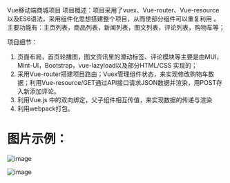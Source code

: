 Vue移动端商城项目
项目概述：项目采用了vuex、Vue-router、Vue-resource以及ES6语法，采用组件化思想搭建整个项目，从而使部分组件可以重复利用 。主要功能有：主页列表，商品列表，新闻列表，图文列表，评论列表，购物车等；

项目细节：
1. 页面布局，首页轮播图，图文资讯里的滑动标签、评论模块等主要是由MUI，Mint-UI，Bootstrap，vue-lazyload以及部分HTML/CSS 实现的；
2. 采用Vue-router搭建项目路由；Vuex管理组件状态，来实现修改购物车数据；利用Vue-resource/GET通过API接口请求JSON数据并渲染，用POST存入新添加评论。
3. 利用Vue.js 中的双向绑定，父子组件相互传值，来实现数据的传递与渲染
4. 利用webpack打包。


# 图片示例：


![image](https://github.com/qianggezhenshuai666/vue-Shangcheng/blob/master/images/IMG01.JPG)

![image](https://github.com/qianggezhenshuai666/vue-Shangcheng/blob/master/images/IMG02.JPG)
